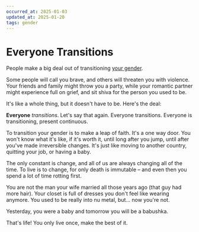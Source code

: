 ```yaml
---
occurred_at: 2025-01-03
updated_at: 2025-01-20
tags: gender
---
```


# Everyone Transitions

People make a big deal out of transitioning [your gender](https://www.todepond.com/wikiblogarden/health/transition/in-slow-motion/).

Some people will call you brave, and others will threaten you with violence. Your friends and family might throw you a party, while your romantic partner might experience full on grief, and sit shiva for the person you used to be.

It's like a whole thing, but it doesn't have to be. Here's the deal:

**Everyone** _transitions_. Let's say that again. Everyone transitions. Everyone is transitioning, present continuous.

To transition your gender is to make a leap of faith. It's a one way door. You won't know what it's like, if it's worth it, until long after you jump, until after you've made irreversible changes. It's just like moving to another country, quitting your job, or having a baby.

The only constant is change, and all of us are always changing all of the time. To live is to change, for only death is immutable – and even then you spend a lot of time rotting first.

You are not the man your wife married all those years ago (that guy had more hair). Your closet is full of dresses you don't feel like wearing anymore. You used to be really into nu metal, but… now you're not.

Yesterday, you were a baby and tomorrow you will be a babushka.

That's life! You only live once, make the best of it.
